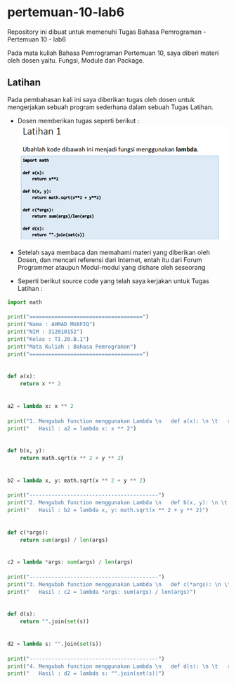 # pertemuan-10-lab6
Repository ini dibuat untuk memenuhi Tugas Bahasa Pemrograman - Pertemuan 10 - lab6

Pada mata kuliah Bahasa Pemrograman Pertemuan 10, saya diberi materi oleh dosen yaitu. Fungsi, Module dan Package.<br>

## Latihan

Pada pembahasan kali ini saya diberikan tugas oleh dosen untuk mengerjakan sebuah program sederhana dalam sebuah Tugas Latihan.

* Dosen memberikan tugas seperti berikut :<br>
![Soal Latihan Lab 6](picture/latihan.PNG) <br>

* Setelah saya membaca dan memahami materi yang diberikan oleh Dosen, dan mencari referensi dari Internet, entah itu dari Forum Programmer ataupun Modul-modul yang dishare oleh seseorang<br>

* Seperti berikut source code yang telah saya kerjakan untuk Tugas Latihan :<br>

``` python
import math

print("====================================")
print("Nama : AHMAD MUAFIQ")
print("NIM : 312010152")
print("Kelas : TI.20.B.1")
print("Mata Kuliah : Bahasa Pemrograman")
print("====================================")


def a(x):
    return x ** 2


a2 = lambda x: x ** 2

print("1. Mengubah function menggunakan Lambda \n   def a(x): \n \t   return x ** 2")
print("   Hasil : a2 = lambda x: x ** 2")


def b(x, y):
    return math.sqrt(x ** 2 + y ** 2)


b2 = lambda x, y: math.sqrt(x ** 2 + y ** 2)

print("-----------------------------------------")
print("2. Mengubah function menggunakan Lambda \n   def b(x, y): \n \t   return math.sqrt(x ** 2 + y ** 2)")
print("   Hasil : b2 = lambda x, y: math.sqrt(x ** 2 + y ** 2)")


def c(*args):
    return sum(args) / len(args)


c2 = lambda *args: sum(args) / len(args)

print("-----------------------------------------")
print("3. Mengubah function menggunakan Lambda \n   def c(*args): \n \t   return sum(args) / len(args)")
print("   Hasil : c2 = lambda *args: sum(args) / len(args)")


def d(s):
    return "".join(set(s))


d2 = lambda s: "".join(set(s))

print("-----------------------------------------")
print("4. Mengubah function menggunakan Lambda \n   def d(s): \n \t   return "".join(set(s))")
print("   Hasil : d2 = lambda s: "".join(set(s))")
```

